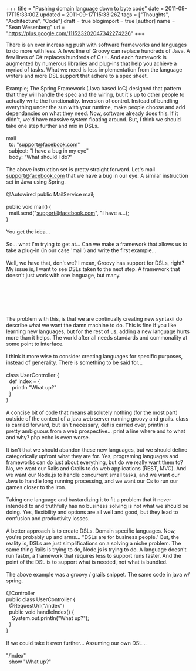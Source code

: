 +++
title = "Pushing domain language down to byte code"
date = 2011-09-17T15:33:00Z
updated = 2011-09-17T15:33:26Z
tags = ["Thoughts", "Architecture", "Code"]
draft = true
blogimport = true 
[author]
	name = "Sean Wesenberg"
	uri = "https://plus.google.com/111523202047342274226"
+++

There is an ever increasing push with software frameworks and languages to do more with less. A fews line of Groovy can replace hundreds of Java. A few lines of C# replaces hundreds of C++. And each framework is augmented by numerous libraries and plug-ins that help you achieve a myriad of tasks.&nbsp;What we need is less implementation from the language writers and more DSL support that adhere to a spec sheet.<br /><br />Example; The Spring Framework (Java based IoC) designed that pattern that they will handle the spec and the wiring, but it's up to other people to actually write the functionality.&nbsp;Inversion&nbsp;of control. Instead of bundling everything under the sun with your runtime, make people choose and add dependancies on what they need.&nbsp;Now, software already does this. If it didn't, we'd have massive system floating around. But, I think we should take one step further and mix in DSLs.<br /><br />mail<br />&nbsp; to: "support@facebook.com"<br />&nbsp; subject: "I have a bug in my eye"<br />&nbsp; body: "What should I do?"<br /><br />The above instruction set is pretty straight forward. Let's mail support@facebook.com that we have a bug in our eye. A similar instruction set in Java using Spring.<br /><br />@Autowired public MailService mail;<br /><br />public void mail() {<br />&nbsp; mail.send("support@facebook.com", "I have a...);<br />}<br /><br />You get the idea...<br /><br />So... what I'm trying to get at... Can we make a framework that allows us to take a plug-in (in our case 'mail') and write the first example...<br /><br />Well, we have that, don't we? I mean, Groovy has support for DSLs, right? My issue is, I want to see DSLs taken to the next step. A framework that doesn't just work with one language, but many.<br /><br /><br /><br /><br /><br /><br />The problem with this, is that we are continually creating new syntaxii do describe what we want the damn machine to do. This is fine if you like learning new languages, but for the rest of us, adding a new language hurts more than it helps. The world after all needs standards and commonality at some point to interface.<br /><br />I think it more wise to consider creating languages for specific purposes, instead of generality. There is something to be said for...<br /><br />class UserController {<br />&nbsp; def index = {<br />&nbsp; &nbsp; println "What up?"<br />&nbsp; }<br />}<br /><br />A concise bit of code that means absolutely nothing (for the most part) outside of the context of a java web server running groovy and grails. class is carried forward, but isn't necessary, def is carried over, println is pretty&nbsp;ambiguous&nbsp;from a web prospective... print a line where and to what and why? php echo is even worse.<br /><br />It isn't that we should abandon these new languages, but we should define categorically upfront what they are for. Yes, programing languages and frameworks can do just about everything, but do we really want them to? No, we want our Rails and Grails to do web applications (REST, MVC). And we want our Node.js to handle concurrent small tasks, and we want our Java to handle long running processing, and we want our Cs to run our games closer to the iron.<br /><br />Taking one language and bastardizing it to fit a problem that it never intended to and truthfully has no business solving is not what we should be doing. Yes, flexibility and options are all well and good, but they lead to confusion and productivity losses.<br /><br />A better approach is to create DSLs. Domain specific languages. Now, you're probably up and arms... "DSLs are for business people." But, the reality is, DSLs are just simplifications on a solving a niche problem. The same thing Rails is trying to do, Node.js is trying to do. A language doesn't run faster, a framework that requires less to support runs faster. And the point of the DSL is to support what is needed, not what is bundled.<br /><br />The above example was a groovy / grails snippet. The same code in java w/ spring.<br /><br />@Controller<br />public class UserController {<br />&nbsp; @RequestUrl("/index")<br />&nbsp; public void handleIndex() {<br />&nbsp; &nbsp; System.out.println("What up?");<br />&nbsp; }<br />}<br /><br />If we could take it even further... Assuming our own DSL...<br /><br />"/index"<br />&nbsp; show "What up?"<br /><br />
